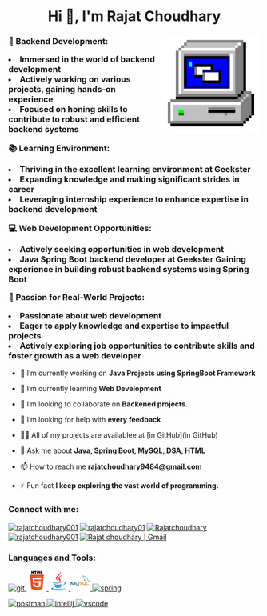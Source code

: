 <h1 align="center">Hi 👋, I'm Rajat Choudhary</h1>
<img align="right" alt="GIF" src="https://github.com/deut-erium/deut-erium/blob/master/assets/computer.gif?raw=1" width="200vw" />

<h3 align="left">

🚀 Backend Development:

<li>Immersed in the world of backend development</li>
<li>Actively working on various projects, gaining hands-on experience</li>
<li>Focused on honing skills to contribute to robust and efficient backend systems</li>

📚 Learning Environment:

<li>Thriving in the excellent learning environment at Geekster</li>
<li>Expanding knowledge and making significant strides in career</li>
<li>Leveraging internship experience to enhance expertise in backend development</li>

💻 Web Development Opportunities:

<li>Actively seeking opportunities in web development</li>
<li>Java Spring Boot backend developer at Geekster
Gaining experience in building robust backend systems using Spring Boot</li>

🌟 Passion for Real-World Projects:

<li>Passionate about web development</li>
<li>Eager to apply knowledge and expertise to impactful projects</li>
<li>Actively exploring job opportunities to contribute skills and foster growth as a web developer</li>
</h3>



- 🔭 I’m currently working on **Java Projects using SpringBoot Framework**

- 🌱 I’m currently learning **Web Development**

- 👯 I’m looking to collaborate on **Backened projects.**

- 🤝 I’m looking for help with **every feedback**

- 👨‍💻 All of my projects are availablee at [in GitHub](in GitHub)

- 💬 Ask me about **Java, Spring Boot, MySQL, DSA, HTML**

- 📫 How to reach me **rajatchoudhary9484@gmail.com**



- ⚡ Fun fact **I keep exploring the vast world of programming.**

<h3 align="left">Connect with me:</h3>
<p align="left">
<a href="https://www.linkedin.com/in/rajatchoudhary001/" target="blank"><img align="center" src="https://raw.githubusercontent.com/rahuldkjain/github-profile-readme-generator/master/src/images/icons/Social/linked-in-alt.svg" alt="rajatchoudhary001" height="30" width="40" /></a>
<a href="https://www.hackerrank.com/rajatchoudhary01" target="blank"><img align="center" src="https://raw.githubusercontent.com/rahuldkjain/github-profile-readme-generator/master/src/images/icons/Social/hackerrank.svg" alt="rajatchoudhary01" height="30" width="40" /></a>
<a href="https://leetcode.com/Rajatchoudhary/" target="blank"><img align="center" src="https://raw.githubusercontent.com/rahuldkjain/github-profile-readme-generator/master/src/images/icons/Social/leet-code.svg" alt="Rajatchoudhary" height="30" width="40" /></a>
<a href="https://auth.geeksforgeeks.org/user/rajatchoudhary001" target="blank"><img align="center" src="https://raw.githubusercontent.com/rahuldkjain/github-profile-readme-generator/master/src/images/icons/Social/geeks-for-geeks.svg" alt="rajatchoudhary001" height="30" width="40" /></a>
</a>
  <a href="mailto:rajatchoudhary9484@gmail.com">
    <img align="center" alt="Rajat choudhary | Gmail" width="26px" src="https://github.com/TheDudeThatCode/TheDudeThatCode/blob/master/Assets/Gmail.svg" />
  </a>
</p>


<h3 align="left">Languages and Tools:</h3>
<p align="left"> <a href="https://git-scm.com/" target="_blank" rel="noreferrer"> <img src="https://www.vectorlogo.zone/logos/git-scm/git-scm-icon.svg" alt="git" width="40" height="40"/> </a> <a href="https://www.w3.org/html/" target="_blank" rel="noreferrer"> <img src="https://raw.githubusercontent.com/devicons/devicon/master/icons/html5/html5-original-wordmark.svg" alt="html5" width="40" height="40"/> </a> <a href="https://www.java.com" target="_blank" rel="noreferrer"> <img src="https://raw.githubusercontent.com/devicons/devicon/master/icons/java/java-original.svg" alt="java" width="40" height="40"/> </a> <a href="https://www.mysql.com/" target="_blank" rel="noreferrer"> <img src="https://raw.githubusercontent.com/devicons/devicon/master/icons/mysql/mysql-original-wordmark.svg" alt="mysql" width="40" height="40"/> </a> <a href="https://spring.io/" target="_blank" rel="noreferrer"> <img src="https://www.vectorlogo.zone/logos/springio/springio-icon.svg" alt="spring" width="40" height="40"/> </a> </p></a> <a href="https://postman.com" target="_blank" rel="noreferrer"> <img src="https://www.vectorlogo.zone/logos/getpostman/getpostman-icon.svg" alt="postman" width="40" height="40"/> </a>
<a href="https://www.jetbrains.com/idea/features/#:~:text=IntelliJ%20IDEA%20is%20the%20leading,development%20support%2C%20and%20much%20more." target="_blank" rel="noreferrer"> <img src="https://upload.wikimedia.org/wikipedia/commons/thumb/9/9c/IntelliJ_IDEA_Icon.svg/1024px-IntelliJ_IDEA_Icon.svg.png" alt="intellij" width="40" height="40"/> </a>
 <a href="https://code.visualstudio.com/" target="_blank" rel="noreferrer"> <img src="https://cdn.dribbble.com/users/6569/screenshots/16471177/media/8bbfe7fd594073dc6271d5d852c7381a.png?compress=1&resize=400x300&vertical=top" alt="vscode" width="40" height="40"/> </a>






